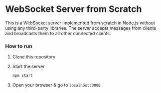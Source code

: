 # WebSocket Server from Scratch

This is a WebSocket server implemented from scratch in Node.js without using any third-party libraries. The server accepts messages from clients and broadcasts them to all other connected clients.

### How to run

1. Clone this repository

2. Start the server

   ```bash
   npm start
   ```

3. Open your browser & go to `localhost:3000`
